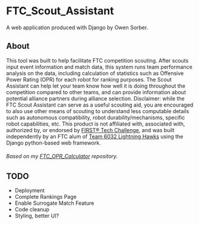 # FTC_Scout_Assistant
A web application produced with Django by Owen Sorber.

## About
This tool was built to help facilitate FTC competition scouting. After scouts input event information and match data, this system runs team performance analysis on the data, including calculation of statistics such as Offensive Power Rating (OPR) for each robot for ranking purposes. The Scout Assistant can help let your team know how well it is doing throughout the competition compared to other teams, and can provide information about potential alliance partners during alliance selection. Disclaimer: while the FTC Scout Assistant can serve as a useful scouting aid, you are encouraged to also use other means of scouting to understand less computable details such as autonomous compatibility, robot durability/mechanisms, specific robot capabilities, etc. This product is 
not affiliated with, associated with, authorized by, or endorsed by [FIRST® Tech Challenge](https://www.firstinspires.org/robotics/ftc), and was built independently by an FTC alum of [Team 6032 Lightning Hawks](https://github.com/LightningHawks6032) using the Django python-based web framework.

###### Based on my [FTC_OPR_Calculator](https://github.com/owsorber/FTC_OPR_Calculator) repository.

## TODO
 * Deployment
 * Complete Rankings Page
 * Enable Surrogate Match Feature
 * Code cleanup
 * Styling, better UI?